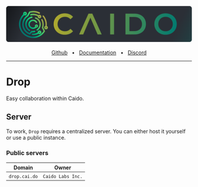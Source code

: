 <div align="center">
  <img width="1000" alt="image" src="https://github.com/caido-community/.github/blob/main/content/banner.png?raw=true">

  <br />
  <br />
  <a href="https://github.com/caido-community" target="_blank">Github</a>
  <span>&nbsp;&nbsp;•&nbsp;&nbsp;</span>
  <a href="https://developer.caido.io/" target="_blank">Documentation</a>
  <span>&nbsp;&nbsp;•&nbsp;&nbsp;</span>
  <a href="https://links.caido.io/www-discord" target="_blank">Discord</a>
  <br />
  <hr />
</div>

# Drop

Easy collaboration within Caido.

## Server

To work, `Drop` requires a centralized server.
You can either host it yourself or use a public instance.

### Public servers

| Domain        | Owner             |
| ------------- | ----------------- |
| `drop.cai.do` | `Caido Labs Inc.` |
